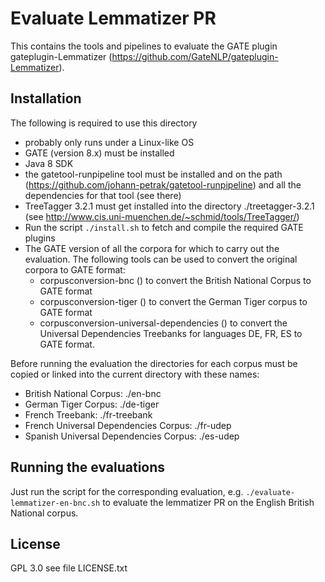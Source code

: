 # Evaluate Lemmatizer PR

This contains the tools and pipelines to evaluate the GATE plugin 
gateplugin-Lemmatizer (https://github.com/GateNLP/gateplugin-Lemmatizer).

## Installation

The following is required to use this directory
* probably only runs under a Linux-like OS
* GATE (version 8.x) must be installed
* Java 8 SDK
* the gatetool-runpipeline tool must be installed and on the path
  (https://github.com/johann-petrak/gatetool-runpipeline)
  and all the dependencies for that tool (see there)
* TreeTagger 3.2.1 must get installed into the directory ./treetagger-3.2.1
  (see http://www.cis.uni-muenchen.de/~schmid/tools/TreeTagger/)
* Run the script `./install.sh` to fetch and compile the required GATE plugins
* The GATE version of all the corpora for which to carry out the evaluation. The following 
  tools can be used to convert the original corpora to GATE format:
  * corpusconversion-bnc () to convert the British National Corpus to GATE format
  * corpusconversion-tiger () to convert the German Tiger corpus to GATE format
  * corpusconversion-universal-dependencies () to convert the Universal Dependencies Treebanks for
    languages DE, FR, ES to GATE format.

Before running the evaluation the directories for each corpus must be copied or linked into the 
current directory with these names:
* British National Corpus: ./en-bnc
* German Tiger Corpus: ./de-tiger
* French Treebank: ./fr-treebank
* French Universal Dependencies Corpus: ./fr-udep
* Spanish Universal Dependencies Corpus: ./es-udep

## Running the evaluations

Just run the script for the corresponding evaluation, e.g. `./evaluate-lemmatizer-en-bnc.sh` to
evaluate the lemmatizer PR on the English British National corpus.

## License

GPL 3.0 see file LICENSE.txt
